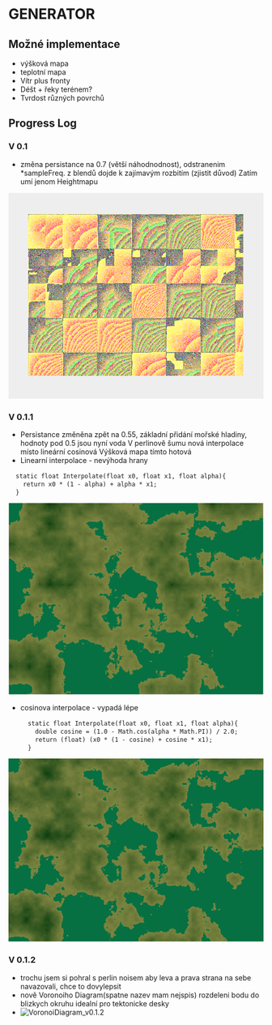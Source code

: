 # GENERATOR
## Možné implementace

- výšková mapa
- teplotní mapa
- Vítr plus fronty
- Déšt + řeky terénem?
- Tvrdost různých povrchů


## Progress Log
### V 0.1 
- změna persistance na 0.7 (větší náhodnodnost), odstranenim *sampleFreq. z blendů dojde k zajímavým rozbitím (zjistit důvod)
Zatím umí jenom Heightmapu

![Sample](src/images/nosamplefrequencyinsmoothnoise.png)

### V 0.1.1 
- Persistance změněna zpět na 0.55, základní přidání mořské hladiny, hodnoty pod 0.5 jsou nyní voda V perlinově šumu nová interpolace místo lineární cosinová Výšková mapa tímto hotová
- Linearní interpolace - nevýhoda hrany<br>
```
  static float Interpolate(float x0, float x1, float alpha){
    return x0 * (1 - alpha) + alpha * x1;    
  }
```
![LinearInterpolation](src/images/v0-1-1-linear_interpolation.png)

- cosinova interpolace - vypadá lépe<br>
  ```
    static float Interpolate(float x0, float x1, float alpha){
      double cosine = (1.0 - Math.cos(alpha * Math.PI)) / 2.0;
      return (float) (x0 * (1 - cosine) + cosine * x1);
    }
  ```
![CosineInterpolation](src/images/v0-1-1-cosine_interpolation.png)

### V 0.1.2
- trochu jsem si pohral s perlin noisem aby leva a prava strana na sebe navazovali, chce to dovylepsit
- nově Voronoiho Diagram(spatne nazev mam nejspis) rozdeleni bodu do blizkych okruhu idealní pro tektonicke desky<br>
- ![VoronoiDiagram_v0.1.2](voronoiDiagramV0-1-2.png)